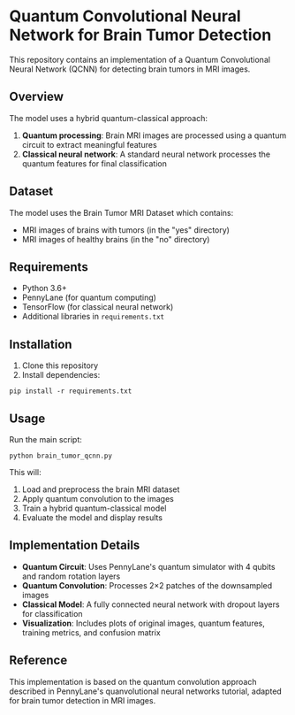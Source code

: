 # Quantum Convolutional Neural Network for Brain Tumor Detection

This repository contains an implementation of a Quantum Convolutional Neural Network (QCNN) for detecting brain tumors in MRI images.

## Overview

The model uses a hybrid quantum-classical approach:
1. **Quantum processing**: Brain MRI images are processed using a quantum circuit to extract meaningful features
2. **Classical neural network**: A standard neural network processes the quantum features for final classification

## Dataset

The model uses the Brain Tumor MRI Dataset which contains:
- MRI images of brains with tumors (in the "yes" directory)
- MRI images of healthy brains (in the "no" directory)

## Requirements

- Python 3.6+
- PennyLane (for quantum computing)
- TensorFlow (for classical neural network)
- Additional libraries in `requirements.txt`

## Installation

1. Clone this repository
2. Install dependencies:
```
pip install -r requirements.txt
```

## Usage

Run the main script:
```
python brain_tumor_qcnn.py
```

This will:
1. Load and preprocess the brain MRI dataset
2. Apply quantum convolution to the images
3. Train a hybrid quantum-classical model
4. Evaluate the model and display results

## Implementation Details

- **Quantum Circuit**: Uses PennyLane's quantum simulator with 4 qubits and random rotation layers
- **Quantum Convolution**: Processes 2×2 patches of the downsampled images
- **Classical Model**: A fully connected neural network with dropout layers for classification
- **Visualization**: Includes plots of original images, quantum features, training metrics, and confusion matrix

## Reference

This implementation is based on the quantum convolution approach described in PennyLane's quanvolutional neural networks tutorial, adapted for brain tumor detection in MRI images. 